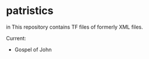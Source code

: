 # patristics
in
This repository contains TF files of formerly XML files.

Current:
- Gospel of John
